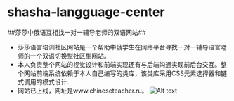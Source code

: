 shasha-langguage-center
=======================

##莎莎中俄语互相找一对一辅导老师的双语网站##
* 莎莎语言培训社区网站是一个帮助中俄学生在网络平台寻找一对一辅导语言老师的一个双语切换型社区型网站。
* 本人负责整个网站的视觉设计和前端实现还有与后端沟通实现前后台交互。整个网站前端系统依赖于本人自己编写的类库，该类库采用CSS元素选择器和链式调用的模式设计.
* 网站已上线，网址是www.chineseteacher.ru。
![Alt text](./shasha/img/page1.png)
